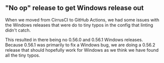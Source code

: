 ## "No op" release to get Windows release out

When we moved from CirrusCI to GitHub Actions, we had some issues with the Windows releases that were do to tiny typos in the config that linting didn't catch.

This resulted in there being no 0.56.0 and 0.56.1 Windows releases. Because 0.56.1 was primarily to fix a Windows bug, we are doing a 0.56.2 release that should hopefully work for Windows as we think we have found all the tiny typos.
